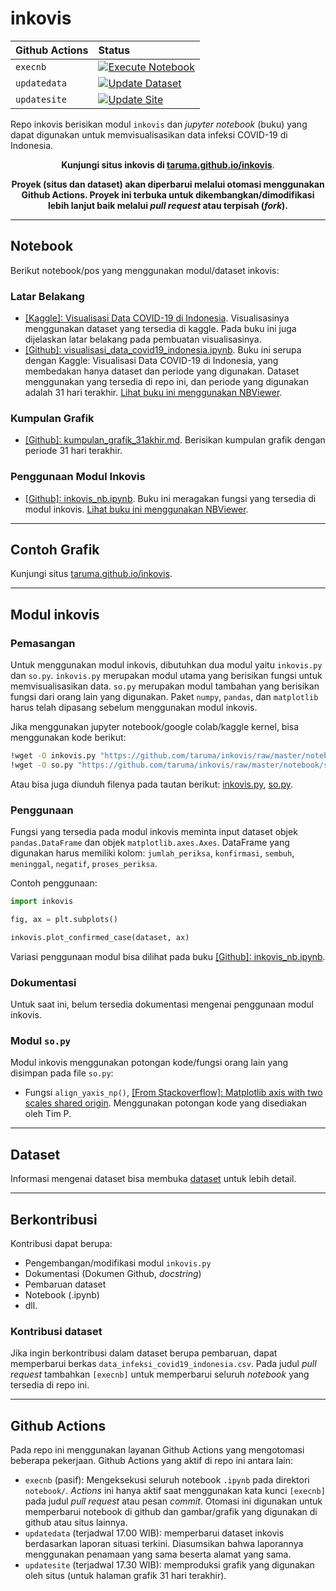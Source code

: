 # inkovis

Github Actions | Status
:- | :-
`execnb` | [![Execute Notebook](https://github.com/taruma/inkovis/workflows/Execute%20Notebook/badge.svg)](https://github.com/taruma/inkovis/actions)
`updatedata` | [![Update Dataset](https://github.com/taruma/inkovis/workflows/Update%20Dataset/badge.svg)](https://github.com/taruma/inkovis/actions)
`updatesite` | [![Update Site](https://github.com/taruma/inkovis/workflows/Update%20Site/badge.svg)](https://github.com/taruma/inkovis/actions)


Repo inkovis berisikan modul `inkovis` dan _jupyter notebook_ (buku) yang dapat digunakan untuk memvisualisasikan data infeksi COVID-19 di Indonesia. 

<div align="center">

**Kunjungi situs inkovis di [taruma.github.io/inkovis](https://taruma.github.io/inkovis/)**. 
</div>


<div align="center">

**Proyek (situs dan dataset) akan diperbarui melalui otomasi menggunakan Github Actions. Proyek ini terbuka untuk dikembangkan/dimodifikasi lebih lanjut baik melalui _pull request_ atau terpisah (_fork_).**

</div>

-----

## Notebook

Berikut notebook/pos yang menggunakan modul/dataset inkovis:

### Latar Belakang 

- [[Kaggle]: Visualisasi Data COVID-19 di Indonesia](https://www.kaggle.com/tarumainfo/visualisasi-data-covid-19-indonesia). Visualisasinya menggunakan dataset yang tersedia di kaggle. Pada buku ini juga dijelaskan latar belakang pada pembuatan visualisasinya.
- [[Github]: visualisasi_data_covid19_indonesia.ipynb](https://github.com/taruma/inkovis/blob/master/notebook/visualisasi_data_covid19_indonesia.ipynb). Buku ini serupa dengan Kaggle: Visualisasi Data COVID-19 di Indonesia, yang membedakan hanya dataset dan periode yang digunakan. Dataset menggunakan yang tersedia di repo ini, dan periode yang digunakan adalah 31 hari terakhir. [Lihat buku ini menggunakan NBViewer](https://nbviewer.jupyter.org/github/taruma/inkovis/blob/master/notebook/visualisasi_data_covid19_indonesia.ipynb).


### Kumpulan Grafik

- [[Github]: kumpulan_grafik_31akhir.md](kumpulan_grafik_31akhir.md). Berisikan kumpulan grafik dengan periode 31 hari terakhir.


### Penggunaan Modul Inkovis

- [[Github]: inkovis_nb.ipynb](https://github.com/taruma/inkovis/blob/master/notebook/inkovis_nb.ipynb). Buku ini meragakan fungsi yang tersedia di modul inkovis. [Lihat buku ini menggunakan NBViewer](https://nbviewer.jupyter.org/github/taruma/inkovis/blob/master/notebook/inkovis_nb.ipynb).


-----

## Contoh Grafik

Kunjungi situs [taruma.github.io/inkovis](https://taruma.github.io/inkovis/).

-----

## Modul inkovis

### Pemasangan

Untuk menggunakan modul inkovis, dibutuhkan dua modul yaitu `inkovis.py` dan `so.py`. `inkovis.py` merupakan modul utama yang berisikan fungsi untuk memvisualisasikan data. `so.py` merupakan modul tambahan yang berisikan fungsi dari orang lain yang digunakan. Paket `numpy`, `pandas`, dan `matplotlib` harus telah dipasang sebelum menggunakan modul inkovis.  

Jika menggunakan jupyter notebook/google colab/kaggle kernel, bisa menggunakan kode berikut: 

```bash
!wget -O inkovis.py "https://github.com/taruma/inkovis/raw/master/notebook/inkovis.py" -q
!wget -O so.py "https://github.com/taruma/inkovis/raw/master/notebook/so.py" -q
```

Atau bisa juga diunduh filenya pada tautan berikut: [inkovis.py](https://github.com/taruma/inkovis/blob/master/notebook/inkovis.py), [so.py](https://github.com/taruma/inkovis/blob/master/notebook/so.py).

### Penggunaan

Fungsi yang tersedia pada modul inkovis meminta input dataset objek `pandas.DataFrame` dan objek `matplotlib.axes.Axes`. DataFrame yang digunakan harus memiliki kolom: `jumlah_periksa`, `konfirmasi`, `sembuh`, `meninggal`, `negatif`, `proses_periksa`. 

Contoh penggunaan:

```python
import inkovis

fig, ax = plt.subplots()

inkovis.plot_confirmed_case(dataset, ax)
```

Variasi penggunaan modul bisa dilihat pada buku [[Github]: inkovis_nb.ipynb](https://github.com/taruma/inkovis/blob/master/notebook/inkovis_nb.ipynb).

### Dokumentasi

Untuk saat ini, belum tersedia dokumentasi mengenai penggunaan modul inkovis. 

### Modul `so.py`

Modul inkovis menggunakan potongan kode/fungsi orang lain yang disimpan pada file `so.py`:
- Fungsi `align_yaxis_np()`, [[From Stackoverflow]: Matplotlib axis with two scales shared origin](https://stackoverflow.com/a/46901839/4886384). Menggunakan potongan kode yang disediakan oleh Tim P.

-----

## Dataset

Informasi mengenai dataset bisa membuka [dataset](dataset) untuk lebih detail.

-----

## Berkontribusi

Kontribusi dapat berupa:

- Pengembangan/modifikasi modul `inkovis.py`
- Dokumentasi (Dokumen Github, _docstring_)
- Pembaruan dataset
- Notebook (.ipynb)
- dll. 

### Kontribusi dataset

Jika ingin berkontribusi dalam dataset berupa pembaruan, dapat memperbarui berkas `data_infeksi_covid19_indonesia.csv`. Pada judul _pull request_ tambahkan `[execnb]` untuk memperbarui seluruh _notebook_ yang tersedia di repo ini. 

-----

## Github Actions

Pada repo ini menggunakan layanan Github Actions yang mengotomasi beberapa pekerjaan. Github Actions yang aktif di repo ini antara lain:

- `execnb` (pasif): Mengeksekusi seluruh notebook `.ipynb` pada direktori `notebook/`. _Actions_ ini hanya aktif saat menggunakan kata kunci `[execnb]` pada judul _pull request_ atau pesan _commit_. Otomasi ini digunakan untuk memperbarui notebook di github dan gambar/grafik yang digunakan di github atau situs lainnya.  
- `updatedata` (terjadwal 17.00 WIB): memperbarui dataset inkovis berdasarkan laporan situasi terkini. Diasumsikan bahwa laporannya menggunakan penamaan yang sama beserta alamat yang sama.
- `updatesite` (terjadwal 17.30 WIB): memproduksi grafik yang digunakan oleh situs (untuk halaman grafik 31 hari terakhir). 
